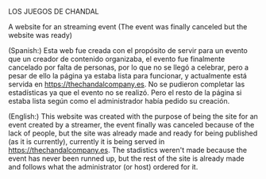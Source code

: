 LOS JUEGOS DE CHANDAL

A website for an streaming event (The event was finally canceled but the website was ready)

(Spanish:)
Esta web fue creada con el propósito de servir para un evento que un creador de contenido organizaba, el evento fue finalmente cancelado por falta de personas, por lo que no se llegó a celebrar, pero a pesar de ello la página ya estaba lista para funcionar, y actualmente está servida en https://thechandalcompany.es. No se pudieron completar las estadísticas ya que el evento no se realizó. Pero el resto de la página si estaba lista según como el administrador había pedido su creación.

(English:)
This website was created with the purpose of being the site for an event created by a streamer, the event finally was canceled because of the lack of people, but the site was already made and ready for being published (as it is currently), currently it is being served in https://thechandalcompany.es. The stadistics weren't made because the event has never been runned up, but the rest of the site is already made and follows what the administrator (or host) ordered for it.
